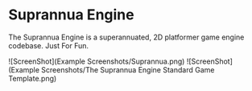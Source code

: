 # Suprannua Engine

The Suprannua Engine is a superannuated, 2D platformer game engine codebase. Just For Fun. 

![ScreenShot](Example Screenshots/Suprannua.png)
![ScreenShot](Example Screenshots/The Suprannua Engine Standard Game Template.png)
